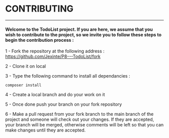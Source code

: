 # CONTRIBUTING
***
#### Welcome to the TodoList project. If you are here, we assume that you wish to contribute to the project, so we invite you to follow these steps to begin the contribution process :

1 - Fork the repository at the following address : https://github.com/Jexinte/P8---TodoList/fork

2 - Clone it on local

3 - Type the following command to install all dependancies :
```
composer install
```
4 - Create a local branch and do your work on it

5 - Once done push your branch on your fork repository

6 - Make a pull request from your fork branch to the main branch of the project and someone will check out your changes. If they are accepted, your branch will be merged, otherwise comments will be left so that you can make changes until they are accepted.

